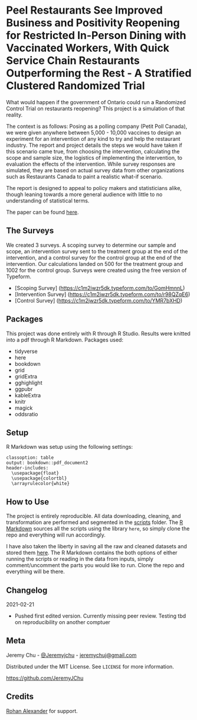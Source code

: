 # Peel Restaurants See Improved Business and Positivity Reopening for Restricted In-Person Dining with Vaccinated Workers, With Quick Service Chain Restaurants Outperforming the Rest - A Stratified Clustered Randomized Trial
What would happen if the government of Ontario could run a Randomized Control Trial on restaurants reopening? This project is a simulation of that reality. 

The context is as follows: Posing as a polling company (Petit Poll Canada), we were given anywhere between 5,000 - 10,000 vaccines to design an experiment for an intervention of any kind to try and help the restaurant industry. The report and project details the steps we would have taken if this scenario came true, from choosing the intervention, calculating the scope and sample size, the logistics of implementing the intervention, to evaluation the effects of the intervention. While survey responses are simulated, they are based on actual survey data from other organizations such as Restaurants Canada to paint a realistic what-if scenario.

The report is designed to appeal to policy makers and statisticians alike, though leaning towards a more general audience with little to no understanding of statistical terms.

The paper can be found [here](https://github.com/JeremyJChu/covid_restaurants_rct/blob/main/outputs/paper/covid-restaurants-rct.pdf).

## The Surveys
We created 3 surveys. A scoping survey to determine our sample and scope, an intervention survey sent to the treatment group at the end of the intervention, and a control survey for the control group at the end of the intervention. Our calculations landed on 500 for the treatment group and 1002 for the control group. Surveys were created using the free version of Typeform.

- [Scoping Survey] (https://c1m2jwzr5dk.typeform.com/to/GomHmnnL)
- [Intervention Survey] (https://c1m2jwzr5dk.typeform.com/to/r98QZqE6)
- [Control Survey] (https://c1m2jwzr5dk.typeform.com/to/YMR7bXHD)

## Packages
This project was done entirely with R through R Studio. Results were knitted into a pdf through R Markdown. Packages used:
- tidyverse
- here
- bookdown
- grid
- gridExtra
- gghighlight
- ggpubr
- kableExtra
- knitr
- magick
- oddsratio

## Setup
R Markdown was setup using the following settings:
```
classoption: table
output: bookdown::pdf_document2
header-includes: 
  \usepackage{float}
  \usepackage{colortbl} 
  \arrayrulecolor{white}
```

## How to Use 
The project is entirely reproducible. All data downloading, cleaning, and transformation are performed and segmented in the [scripts](scripts) folder. The [R Markdown](outputs/paper) sources all the scripts using the library `here`, so simply clone the repo and everything will run accordingly.

I have also taken the liberty in saving all the raw and cleaned datasets and stored them [here](inputs/data). The R Markdown contains the both options of either running the scripts or reading in the data from inputs, simply comment/uncomment the parts you would like to run. Clone the repo and everything will be there. 

## Changelog
2021-02-21
- Pushed first edited version. Currently missing peer review. Testing tbd on reproducibility on another comptuer 

## Meta
Jeremy Chu - [@Jeremyjchu](https://twitter.com/Jeremyjchu) - [jeremychuj@gmail.com](jeremychuj@gmail.com)

Distributed under the MIT License. See `LICENSE` for more information. 

https://github.com/JeremyJChu

## Credits
[Rohan Alexander](https://rohanalexander.com/) for support. 





